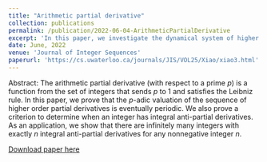 ```yaml
---
title: "Arithmetic partial derivative"
collection: publications
permalink: /publication/2022-06-04-ArithmeticPartialDerivative
excerpt: 'In this paper, we investigate the dynamical system of higher order of arithmetic partial derivatives. We show that there are infinitely many numbers with exactly <var>n</var> anti-partial derivatives for any nonnegative integer <var>n</var>. This is a joint work with Brad Emmons.'
date: June, 2022
venue: 'Journal of Integer Sequences'
paperurl: 'https://cs.uwaterloo.ca/journals/JIS/VOL25/Xiao/xiao3.html'
---
```

Abstract: The arithmetic partial derivative (with respect to a prime <var>p</var>) is a function from the set of integers that sends <var>p</var> to 1 and satisfies the Leibniz rule. In this paper, we prove that the <var>p</var>-adic valuation of the sequence of higher order partial derivatives is eventually periodic. We also prove a criterion to determine when an integer has integral anti-partial derivatives. As an application, we show that there are infinitely many integers with exactly <var>n</var> integral anti-partial derivatives for any nonnegative integer <var>n</var>.

[Download paper here](https://cs.uwaterloo.ca/journals/JIS/VOL25/Xiao/xiao3.html)